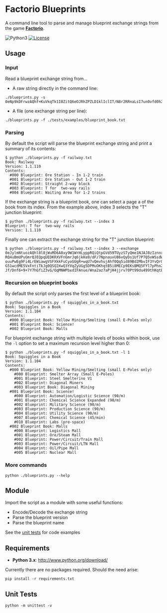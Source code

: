 Factorio Blueprints
===================

A command line tool to parse and manage blueprint exchange strings from the game **[Factorio](https://www.factorio.com/)**.

![Python3](http://img.shields.io/badge/python-3-blue.svg?v=1)
[![License](http://img.shields.io/:license-mit-blue.svg?style=flat-square)](./LICENSE)

## Usage

### Input

Read a blueprint exchange string from...

* A raw string directly in the command line:

```
./blueprints.py -s 0eNp9kDFrwzAQhf+KuVkqTk1I0ZitQ6eOJRhZPZLD1klIclIT/N8r2RRnaLsI7un0vfd0h24Y0Qfi1HbO9aDumxJBfTyM5Y6M41WOdGY9FC1NHkEBJbQggLUtkx6TszqRYxkNIRuUXpseZgHEn/gFajefBCAnSoQrchmmlkfbYcgLGyxGtN1AfJZWmwsxyuds5V2k4lBCZGAtYMpndghoyP+bIlsvedVDPQGD7jBXgvd196l6TdXNhT6K6kjJXHJOAVcMcTE9NPVuXzfNy/6wtap/Q8vlazf+21QdV0WbRFdsfx7/QZ+/AShRje0=
```

* A file (one exchange string per line):

`./blueprints.py -f ./tests/examples/blueprint_book.txt`

### Parsing

By default the script will parse the blueprint exchange string and print a summary of its contents:

```
$ python ./blueprints.py -f railway.txt
Book: Railway
Version: 1.1.110
Contents:
  #000 Blueprint: Ore Station - In 1-2 train
  #001 Blueprint: Ore Station - Out 1-2 train
  #002 Blueprint: Straight 2-way block
  #003 Blueprint: T for  two-way rails
  #004 Blueprint: Waiting Area for 1-2 trains
```

If the exchange string is a blueprint book, one can select a page a of the book from its index. From the example above, index 3 selects the "T" junction blueprint:

```
$ python ./blueprints.py -f railway.txt --index 3
Blueprint: T for  two-way rails
Version: 1.1.110
```

Finally one can extract the exchange string for the "T" junction blueprint:

```
$ python ./blueprints.py -f railway.txt --index 3 --exchange
0eJylmNtuozAQhl8l8jWuMD6A8xy9W1WrHLyppRQiQtpGVd59TUyzSTyQme1NJAJ8zIznnxn7iy23B7drfd2x+Rdzdec77/Zs/mu4OP6uD29L17K5yFi9eHNsztqF3/LV68LXfO839WLLMrZr9uHNpu4pn+HhJ52xI5tzoZ706ZQltOJC23eBt3nteI9NSXLggBSJpdgbytq3bhXvquyeqW79HPUwT1y8wuoEqy/Y1aF9d+s
RQ4uBmUPuGmrQJEQpqUEDKRXVFnGmrJq6jkHa9/dF/7NpnauvU86vQyDs1Uf7P7Q5vWSsdWvUk+Fj9xbbi8VLv+FuG8xo/Yrvmq0LVtcu+LBsDm2f/IXNtHlJXDFTiyNyalwFiBHEwNrHuScKXPJVkWhAu6haS+wqUrsUzi6uIlLdI2WK1FgzuYjQEvSWKjWYQpVaiYhZhatPvPyuTyMVWFiii3Adp2Z9UipTFwu0BPgAlQg
ouuPwEg9Fi4LrEWiawgVSFXkkFuCyoGUgR+wqU7vQmvhujAhf0Qq5id89Bd2MbvIF3YvQrQjZiQpCK7JpGxpyKX+cnzKnpFLxeL0ktTuBPU6Sp797y0RqGVqKkZkg07Yp70bB6ZFXf9fbHK63Ei1JO+I0YCFRkvBqoDU4EjkgTar/iVyeztHAOqPbVoSCBUMRu1bicio1RW1aiPaiqD0L0V2UJM1cycgFWKmITRBeEmLHgiE
G51wcdME5VxFntiTkJg0QSQ2XwQ3YVqZyUGg5DPMuOKhqtB5i8MECp9EKsBMQ5FYl7pPhnZgmtgI4JOisthMQYlLbH+6RLXaLbMG5RJsfzSVmak2IsrIghHjoAO+wNVoydoJi8ltRPzoJExIeCwxxooJPYwy6U9hryuRBmJGUsnU5Dxt1FC2owVGYQpyiekrIVL86iymowtdr93mupIMn4ekrLwOnO+76K9+5N3Y2YXilAF6
Jf/Dnf6+9+7Y7hGfiZ3vG/OqMNWPbxdIFAnue/Wna2az7aPjH4jjrv70Pt99du499thKqtEVZVZWxoghiHcyQp78K8Sif
```

### Recursion on blueprint books

By default the script only parses the first level of a blueprint book:

```
$ python ./blueprints.py -f squiggles_in_a_book.txt
Book: Squiggles in a Book
Version: 1.1.104
Contents:
  #000 Blueprint Book: Yellow Mining/Smelting (small E-Poles only)
  #001 Blueprint Book: Science!
  #002 Blueprint Book: Malls
```

For blueprint exchange string with multiple levels of books within book, use the `-l` option to set a maximum recursion level higher than 0:

```
$ python ./blueprints.py -f squiggles_in_a_book.txt -l 1
Book: Squiggles in a Book
Version: 1.1.104
Contents:
  #000 Blueprint Book: Yellow Mining/Smelting (small E-Poles only)
    #000 Blueprint: Smelter Array (Small E-Poles)
    #001 Blueprint: Steel Smelterino V1
    #002 Blueprint: Diagonal Miners
    #003 Blueprint Book: Diagonal Mining
  #001 Blueprint Book: Science!
    #000 Blueprint: Automation/Logistic Science (90/m)
    #001 Blueprint: Chemical Science Expanded (90/m)
    #002 Blueprint: Military Science (90/m)
    #003 Blueprint: Production Science (90/m)
    #004 Blueprint: Utility Science (90/m)
    #007 Blueprint: Chemical Science (45/min)
    #010 Blueprint: Labs (pre-space)
  #002 Blueprint Book: Malls
    #000 Blueprint: Logistics Mall
    #001 Blueprint: Ore/Steam Mall
    #002 Blueprint: Power/Circuit/Train Mall
    #003 Blueprint: Power/Circuit/LTN Mall
    #004 Blueprint: Oil/Pipe Mall
    #005 Blueprint: Nuclear Mall
```

### More commands

`python ./blueprints.py --help`

## Module

Import the script as a module with some useful functions:

* Encode/Decode the exchange string
* Parse the blueprint version
* Parse the blueprint name

See the [unit tests](tests/test_blueprints.py) for code examples

## Requirements

* __Python 3.x__: http://www.python.org/download/

Currently there are no packages required. Should the need arise:

`pip install -r requirements.txt`

## Unit Tests

`python -m unittest -v`
